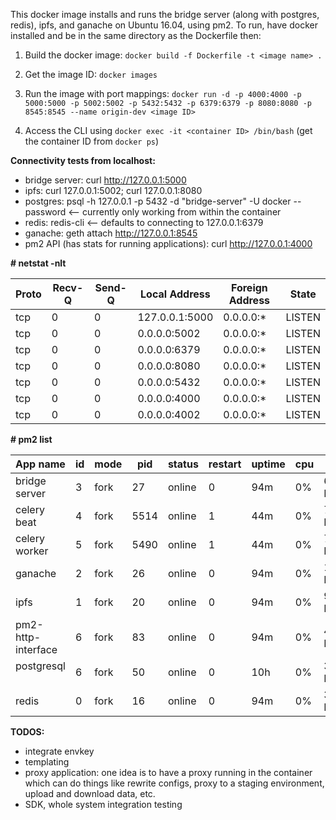 This docker image installs and runs the bridge server (along with postgres, redis), ipfs, and ganache on Ubuntu 16.04, using pm2. To run, have docker installed and be in the same directory as the Dockerfile then:

1. Build the docker image:
`docker build -f Dockerfile -t <image name> .`

2. Get the image ID:
`docker images`

3. Run the image with port mappings:
`docker run -d -p 4000:4000 -p 5000:5000 -p 5002:5002 -p 5432:5432 -p 6379:6379 -p 8080:8080 -p 8545:8545 --name origin-dev <image ID>`

4. Access the CLI using `docker exec -it <container ID> /bin/bash` (get the container ID from `docker ps`)

**Connectivity tests from localhost:**
- bridge server: curl http://127.0.0.1:5000
- ipfs: curl 127.0.0.1:5002; curl 127.0.0.1:8080
- postgres:  psql -h 127.0.0.1 -p 5432 -d "bridge-server" -U docker --password <-- currently only working from within the container
- redis: redis-cli <-- defaults to connecting to 127.0.0.1:6379
- ganache: geth attach http://127.0.0.1:8545
- pm2 API (has stats for running applications): curl http://127.0.0.1:4000

**\# netstat -nlt**

|Proto  | Recv-Q |Send-Q |Local Address     |      Foreign Address      |   State      |
| ----- | ------ | ----- | ---------------- | ------------------------- | ------------ |
|tcp    |    0   |   0   | 127.0.0.1:5000   |       0.0.0.0:*           |    LISTEN    |
|tcp    |    0   |   0   | 0.0.0.0:5002     |       0.0.0.0:*           |    LISTEN    |
|tcp    |    0   |   0   | 0.0.0.0:6379     |       0.0.0.0:*           |    LISTEN    |    
|tcp    |    0   |   0   | 0.0.0.0:8080     |       0.0.0.0:*           |    LISTEN    |    
|tcp    |    0   |   0   | 0.0.0.0:5432     |       0.0.0.0:*           |    LISTEN    |    
|tcp    |    0   |   0   | 0.0.0.0:4000     |       0.0.0.0:*           |    LISTEN    |    
|tcp    |    0   |   0   | 0.0.0.0:4002     |       0.0.0.0:*           |    LISTEN    |    

**\# pm2 list**

| App name           | id | mode | pid  | status | restart | uptime | cpu | mem        | user | watching |
| ------------------ | -- | ----- | ---- | ------ | ------- | ------ | ---- | ---------- | ---- | -------- |
| bridge server      | 3  | fork | 27   | online | 0       | 94m    | 0%  | 64.8 MB    | root | disabled |
| celery beat        | 4  | fork | 5514 | online | 1       | 44m    | 0%  | 70.8 MB    | root | disabled |
| celery worker      | 5  | fork | 5490 | online | 1       | 44m    | 0%  | 70.8 MB    | root | disabled |
| ganache            | 2  | fork | 26   | online | 0       | 94m    | 0%  | 100.6 MB   | root | disabled |
| ipfs               | 1  | fork | 20   | online | 0       | 94m    | 0%  | 98.9 MB    | root | disabled |
| pm2-http-interface | 6  | fork | 83   | online | 0       | 94m    | 0%  | 45.0 MB    | root | disabled |
| postgresql         | 6  | fork | 50   | online | 0       | 10h    | 0%  | 3.2 MB     | root | disabled | 
| redis              | 0  | fork | 16   | online | 0       | 94m    | 0%  | 3.6 MB     | root | disabled |


**TODOS:**
- integrate envkey
- templating
- proxy application: one idea is to have a proxy running in the container which can do things like rewrite configs, proxy to a staging environment, upload and download data, etc.
- SDK, whole system integration testing
